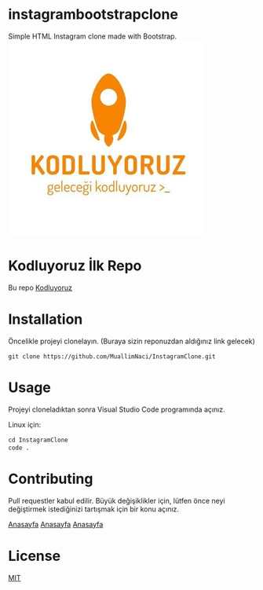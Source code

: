 # instagrambootstrapclone
Simple HTML Instagram clone made with Bootstrap.
![Kodluyoruz Logo](https://raw.githubusercontent.com/Kodluyoruz/taskforce/git/git/markdown-nedir-nasil-kullaniriz-/figures/kodluyoruz_logo.jpg)

# Kodluyoruz İlk Repo
Bu repo [Kodluyoruz](https://www.kodluyoruz.org/)



# Installation
Öncelikle projeyi clonelayın. (Buraya sizin reponuzdan aldığınız link gelecek)

```
git clone https://github.com/MuallimNaci/InstagramClone.git
```

# Usage
Projeyi cloneladıktan sonra Visual Studio Code programında açınız.

Linux için:

```
cd InstagramClone
code .
```

# Contributing
Pull requestler kabul edilir. Büyük değişiklikler için, lütfen önce neyi değiştirmek istediğinizi tartışmak için bir konu açınız.

[Anasayfa](https://github.com/MuallimNaci/InstagramClone/tree/main/resimler/Screenshot_1.jpg)
[Anasayfa](https://github.com/MuallimNaci/InstagramClone/tree/main/resimler/Screenshot_2.jpg)
[Anasayfa](https://github.com/MuallimNaci/InstagramClone/tree/main/resimler/Screenshot_3.jpg)

# License
[MIT](https://choosealicense.com/licenses/mit/)
